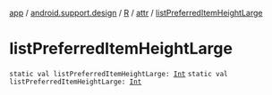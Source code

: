 [app](../../../index.md) / [android.support.design](../../index.md) / [R](../index.md) / [attr](index.md) / [listPreferredItemHeightLarge](.)

# listPreferredItemHeightLarge

`static val listPreferredItemHeightLarge: `[`Int`](https://kotlinlang.org/api/latest/jvm/stdlib/kotlin/-int/index.html)
`static val listPreferredItemHeightLarge: `[`Int`](https://kotlinlang.org/api/latest/jvm/stdlib/kotlin/-int/index.html)